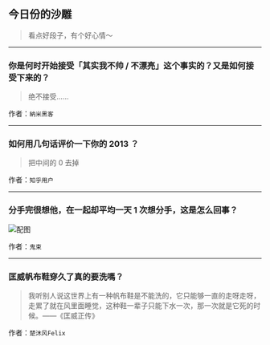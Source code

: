 ## 今日份的沙雕

> 看点好段子，有个好心情～


 
---

### 你是何时开始接受「其实我不帅 / 不漂亮」这个事实的？又是如何接受下来的？

> 绝不接受……


作者：`納米黑客`

---

### 如何用几句话评价一下你的 2013 ？

> 把中间的 0 去掉


作者：`知乎用户`

---

### 分手完很想他，在一起却平均一天 1 次想分手，这是怎么回事？

> 



![配图](https://pic1.zhimg.com/f458e0bc7b61b6e9d8540790d8a68d9c_b.jpg)


作者：`鬼束`

---

### 匡威帆布鞋穿久了真的要洗嗎？

> 我听别人说这世界上有一种帆布鞋是不能洗的，它只能够一直的走呀走呀， 走累了就在风里面睡觉，这种鞋一辈子只能下水一次，那一次就是它死的时候。——《匡威正传》


作者：`楚沐风Felix`